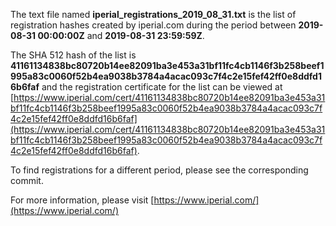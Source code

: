The text file named **iperial_registrations_2019_08_31.txt** is the list of registration hashes created by iperial.com during the period between **2019-08-31 00:00:00Z** and **2019-08-31 23:59:59Z**.

The SHA 512 hash of the list is **41161134838bc80720b14ee82091ba3e453a31bf11fc4cb1146f3b258beef1995a83c0060f52b4ea9038b3784a4acac093c7f4c2e15fef42ff0e8ddfd16b6faf** and the registration certificate for the list can be viewed at [https://www.iperial.com/cert/41161134838bc80720b14ee82091ba3e453a31bf11fc4cb1146f3b258beef1995a83c0060f52b4ea9038b3784a4acac093c7f4c2e15fef42ff0e8ddfd16b6faf](https://www.iperial.com/cert/41161134838bc80720b14ee82091ba3e453a31bf11fc4cb1146f3b258beef1995a83c0060f52b4ea9038b3784a4acac093c7f4c2e15fef42ff0e8ddfd16b6faf).

To find registrations for a different period, please see the corresponding commit.

For more information, please visit [https://www.iperial.com/](https://www.iperial.com/)
